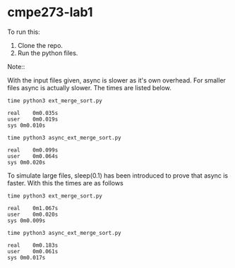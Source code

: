 # cmpe273-lab1

To run this:
1) Clone the repo.
2) Run the python files.

Note::

With the input files given, async is slower as it's own overhead. For smaller files async is actually slower. The times are listed below.

```
time python3 ext_merge_sort.py 

real	0m0.035s
user	0m0.019s
sys	0m0.010s

time python3 async_ext_merge_sort.py 

real	0m0.099s
user	0m0.064s
sys	0m0.020s
```

To simulate large files, sleep(0.1) has been introduced to prove that async is faster. With this the times are as follows

```
time python3 ext_merge_sort.py 

real	0m1.067s
user	0m0.020s
sys	0m0.009s

time python3 async_ext_merge_sort.py 

real	0m0.183s
user	0m0.061s
sys	0m0.017s
```
